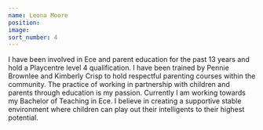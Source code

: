```yaml
---
name: Leona Moore
position:
image:
sort_number: 4
---
```


I have been involved in Ece and parent education for the past 13 years and hold a Playcentre level 4 qualification. I have been trained by Pennie Brownlee and Kimberly Crisp to hold respectful parenting courses within the community. The practice of working in partnership with children and parents through education is my passion. Currently I am working towards my Bachelor of Teaching in Ece. I believe in creating a supportive stable environment where children can play out their intelligents to their highest potential.